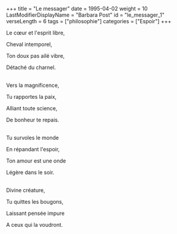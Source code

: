 +++
title = "Le messager"
date = 1995-04-02
weight = 10
LastModifierDisplayName = "Barbara Post"
id = "le_messager_1"
verseLength = 6
tags = ["philosophie"]
categories = ["Espoir"]
+++

Le cœur et l'esprit libre,

Cheval intemporel,

Ton doux pas ailé vibre,

Détaché du charnel.

 \
Vers la magnificence,

Tu rapportes la paix,

Alliant toute science,

De bonheur te repais.

 \
Tu survoles le monde

En répandant l'espoir,

Ton amour est une onde

Légère dans le soir.

 \
Divine créature,

Tu quittes les bougons,

Laissant pensée impure

A ceux qui la voudront.
